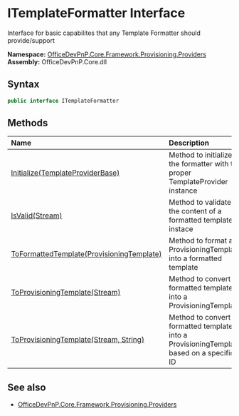 # ITemplateFormatter Interface  
 Interface for basic capabilites that any Template Formatter should provide/support   

**Namespace:** [OfficeDevPnP.Core.Framework.Provisioning.Providers](OfficeDevPnP.Core.Framework.Provisioning.Providers.md)  
**Assembly:** OfficeDevPnP.Core.dll  
## Syntax
```C#
public interface ITemplateFormatter
```
## Methods
|**Name**|**Description**|
|:-----|:-----|
| [Initialize(TemplateProviderBase)](OfficeDevPnP.Core.Framework.Provisioning.Providers.ITemplateFormatter.d92f5067.md) | Method to initialize the formatter with the proper TemplateProvider instance
| [IsValid(Stream)](OfficeDevPnP.Core.Framework.Provisioning.Providers.ITemplateFormatter.13870f06.md) | Method to validate the content of a formatted template instace
| [ToFormattedTemplate(ProvisioningTemplate)](OfficeDevPnP.Core.Framework.Provisioning.Providers.ITemplateFormatter.34498a5d.md) | Method to format a ProvisioningTemplate into a formatted template
| [ToProvisioningTemplate(Stream)](OfficeDevPnP.Core.Framework.Provisioning.Providers.ITemplateFormatter.d70e8f84.md) | Method to convert a formatted template into a ProvisioningTemplate
| [ToProvisioningTemplate(Stream, String)](OfficeDevPnP.Core.Framework.Provisioning.Providers.ITemplateFormatter.fef913ef.md) | Method to convert a formatted template into a ProvisioningTemplate, based on a specific ID
## See also
- [OfficeDevPnP.Core.Framework.Provisioning.Providers](OfficeDevPnP.Core.Framework.Provisioning.Providers.md)
